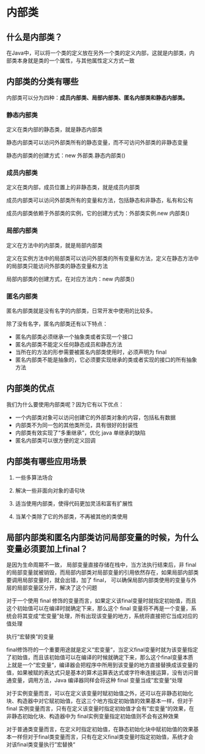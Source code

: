 # 内部类 

## 什么是内部类？

在Java中，可以将一个类的定义放在另外一个类的定义内部，这就是内部类，内部类本身就是类的一个属性，与其他属性定义方式一致

## 内部类的分类有哪些 

内部类可以分为四种：**成员内部类、局部内部类、匿名内部类和静态内部类。**

### 静态内部类 

定义在类内部的静态类，就是静态内部类

静态内部类可以访问外部类所有的静态变量，而不可访问外部类的非静态变量

静态内部类的创建方式：new 外部类.静态内部类()

### 成员内部类 

定义在类内部，成员位置上的非静态类，就是成员内部类

成员内部类可以访问外部类所有的变量和方法，包括静态和非静态，私有和公有

成员内部类依赖于外部类的实例，它的创建方式为：外部类实例.new 内部类()

### 局部内部类

定义在方法中的内部类，就是局部内部类

定义在实例方法中的局部类可以访问外部类的所有变量和方法，定义在静态方法中的局部类只能访问外部类的静态变量和方法

局部内部类的创建方式，在对应方法内：new 内部类()

### 匿名内部类

匿名内部类就是没有名字的内部类，日常开发中使用的比较多。

除了没有名字，匿名内部类还有以下特点： 

- 匿名内部类必须继承一个抽象类或者实现一个接口
- 匿名内部类不能定义任何静态成员和静态方法
- 当所在的方法的形参需要被匿名内部类使用时，必须声明为 final
- 匿名内部类不能是抽象的，它必须要实现继承的类或者实现的接口的所有抽象方法

## 内部类的优点 

我们为什么要使用内部类呢？因为它有以下优点： 

- 一个内部类对象可以访问创建它的外部类对象的内容，包括私有数据
- 内部类不为同一包的其他类所见，具有很好的封装性
- 内部类有效实现了“多重继承”，优化 java 单继承的缺陷
- 匿名内部类可以很方便的定义回调

## 内部类有哪些应用场景 

1. 一些多算法场合 

2. 解决一些非面向对象的语句块

3. 适当使用内部类，使得代码更加灵活和富有扩展性

4. 当某个类除了它的外部类，不再被其他的类使用

## 局部内部类和匿名内部类访问局部变量的时候，为什么变量必须要加上final？ 

是因为生命周期不一致， 局部变量直接存储在栈中，当方法执行结束后，非 final 的局部变量就被销毁，而局部内部类对局部变量的引用依然存在，如果局部内部类要调用局部变量时，就会出错，加了 final， 可以确保局部内部类使用的变量与外层的局部变量区分开，解决了这个问题

对于一个使用 final 修饰的变量而言，如果定义该final变量时就指定初始值，而且这个初始值可以在编译时就确定下来，那么这个 final 变量将不再是一个变量，系统会将其变成“宏变量”处理，所有出现该变量的地方，系统将直接把它当成对应的值处理

执行“宏替换”的变量

final修饰符的一个重要用途就是定义“宏变量“，当定义final变量时就为该变量指定了初始值，而且该初始值可以在编译的时候就确定下来，那么这个final变量本质上就是一个”宏变量“，编译器会把程序中所用到该变量的地方直接替换成该变量的值，如果被赋的表达式只是基本的算术运算表达式或字符串连接运算，没有访问普通变量，调用方法，Java 编译器同样会将这种 final 变量当成”宏变量“处理

对于实例变量而言，可以在定义该变量时赋初始值之外，还可以在非静态初始化块、构造器中对它赋初始值，在这三个地方指定初始值的效果基本一样，但对于 final 实例变量而言，只有在定义该变量时指定初始值才会有”宏变量“的效果，在非静态初始化块、构造器中为 final实例变量指定初始值则不会有这种效果

对于普通类变量而言，在定义时指定初始值，在静态初始化块中赋初始值的效果基本一样但对于final类变量而言，只有在定义final类变量时指定初始值，系统才会对该final类变量执行”宏替换“